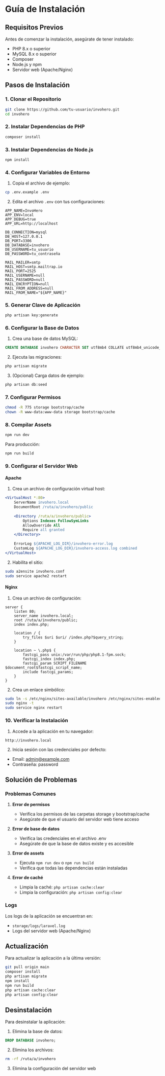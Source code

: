 # Guía de Instalación

## Requisitos Previos

Antes de comenzar la instalación, asegúrate de tener instalado:

- PHP 8.x o superior
- MySQL 8.x o superior
- Composer
- Node.js y npm
- Servidor web (Apache/Nginx)

## Pasos de Instalación

### 1. Clonar el Repositorio

```bash
git clone https://github.com/tu-usuario/invohero.git
cd invohero
```

### 2. Instalar Dependencias de PHP

```bash
composer install
```

### 3. Instalar Dependencias de Node.js

```bash
npm install
```

### 4. Configurar Variables de Entorno

1. Copia el archivo de ejemplo:
```bash
cp .env.example .env
```

2. Edita el archivo `.env` con tus configuraciones:
```env
APP_NAME=InvoHero
APP_ENV=local
APP_DEBUG=true
APP_URL=http://localhost

DB_CONNECTION=mysql
DB_HOST=127.0.0.1
DB_PORT=3306
DB_DATABASE=invohero
DB_USERNAME=tu_usuario
DB_PASSWORD=tu_contraseña

MAIL_MAILER=smtp
MAIL_HOST=smtp.mailtrap.io
MAIL_PORT=2525
MAIL_USERNAME=null
MAIL_PASSWORD=null
MAIL_ENCRYPTION=null
MAIL_FROM_ADDRESS=null
MAIL_FROM_NAME="${APP_NAME}"
```

### 5. Generar Clave de Aplicación

```bash
php artisan key:generate
```

### 6. Configurar la Base de Datos

1. Crea una base de datos MySQL:
```sql
CREATE DATABASE invohero CHARACTER SET utf8mb4 COLLATE utf8mb4_unicode_ci;
```

2. Ejecuta las migraciones:
```bash
php artisan migrate
```

3. (Opcional) Carga datos de ejemplo:
```bash
php artisan db:seed
```

### 7. Configurar Permisos

```bash
chmod -R 775 storage bootstrap/cache
chown -R www-data:www-data storage bootstrap/cache
```

### 8. Compilar Assets

```bash
npm run dev
```

Para producción:
```bash
npm run build
```

### 9. Configurar el Servidor Web

#### Apache

1. Crea un archivo de configuración virtual host:
```apache
<VirtualHost *:80>
    ServerName invohero.local
    DocumentRoot /ruta/a/invohero/public
    
    <Directory /ruta/a/invohero/public>
        Options Indexes FollowSymLinks
        AllowOverride All
        Require all granted
    </Directory>
    
    ErrorLog ${APACHE_LOG_DIR}/invohero-error.log
    CustomLog ${APACHE_LOG_DIR}/invohero-access.log combined
</VirtualHost>
```

2. Habilita el sitio:
```bash
sudo a2ensite invohero.conf
sudo service apache2 restart
```

#### Nginx

1. Crea un archivo de configuración:
```nginx
server {
    listen 80;
    server_name invohero.local;
    root /ruta/a/invohero/public;
    index index.php;

    location / {
        try_files $uri $uri/ /index.php?$query_string;
    }

    location ~ \.php$ {
        fastcgi_pass unix:/var/run/php/php8.1-fpm.sock;
        fastcgi_index index.php;
        fastcgi_param SCRIPT_FILENAME $document_root$fastcgi_script_name;
        include fastcgi_params;
    }
}
```

2. Crea un enlace simbólico:
```bash
sudo ln -s /etc/nginx/sites-available/invohero /etc/nginx/sites-enabled/
sudo nginx -t
sudo service nginx restart
```

### 10. Verificar la Instalación

1. Accede a la aplicación en tu navegador:
```
http://invohero.local
```

2. Inicia sesión con las credenciales por defecto:
- Email: admin@example.com
- Contraseña: password

## Solución de Problemas

### Problemas Comunes

1. **Error de permisos**
   - Verifica los permisos de las carpetas storage y bootstrap/cache
   - Asegúrate de que el usuario del servidor web tiene acceso

2. **Error de base de datos**
   - Verifica las credenciales en el archivo .env
   - Asegúrate de que la base de datos existe y es accesible

3. **Error de assets**
   - Ejecuta `npm run dev` o `npm run build`
   - Verifica que todas las dependencias están instaladas

4. **Error de caché**
   - Limpia la caché: `php artisan cache:clear`
   - Limpia la configuración: `php artisan config:clear`

### Logs

Los logs de la aplicación se encuentran en:
- `storage/logs/laravel.log`
- Logs del servidor web (Apache/Nginx)

## Actualización

Para actualizar la aplicación a la última versión:

```bash
git pull origin main
composer install
php artisan migrate
npm install
npm run build
php artisan cache:clear
php artisan config:clear
```

## Desinstalación

Para desinstalar la aplicación:

1. Elimina la base de datos:
```sql
DROP DATABASE invohero;
```

2. Elimina los archivos:
```bash
rm -rf /ruta/a/invohero
```

3. Elimina la configuración del servidor web 
